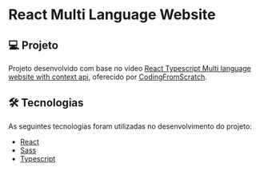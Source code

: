 # React Multi Language Website

## 💻 Projeto

Projeto desenvolvido com base no vídeo [React Typescript Multi language website with context api][video], oferecido por [CodingFromScratch][channel].

## 🛠 Tecnologias

As seguintes tecnologias foram utilizadas no desenvolvimento do projeto:

- [React][react]
- [Sass][sass]
- [Typescript][typescript]

[channel]: https://www.youtube.com/channel/UCS2UjgEPEybOx1toY7aKRJg
[react]: https://reactjs.org/
[sass]: https://sass-lang.com/
[typescript]: https://www.typescriptlang.org/
[video]: https://www.youtube.com/watch?v=-atwtyYjO70
